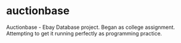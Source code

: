 # auctionbase
Auctionbase - Ebay Database project. Began as college assignment. Attempting to get it running perfectly as programming practice.

